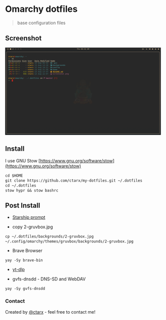 # Omarchy dotfiles

> base configuration files

## Screenshot

![screenshot](screenshot.png)

## Install

I use GNU Stow [https://www.gnu.org/software/stow](https://www.gnu.org/software/stow)

```shell
cd $HOME
git clone https://github.com/ctarx/my-dotfiles.git ~/.dotfiles
cd ~/.dotfiles
stow hypr && stow bashrc
```

## Post Install

- [Starship prompt](https://starship.rs/)

- copy 2-gruvbox.jpg

```shell
cp ~/.dotfiles/backgrounds/2-gruvbox.jpg ~/.config/omarchy/themes/gruvbox/backgrounds/2-gruvbox.jpg
```

- Brave Browser

```shell
yay -Sy brave-bin
```

- [yt-dlp](https://github.com/yt-dlp/yt-dlp/wiki/Installation)

- gvfs-dnsdd - DNS-SD and WebDAV

```shell
yay -Sy gvfs-dnsdd
```

### Contact

Created by [@ctarx](https://linuxrocks.online/@ctarx) - feel free to contact me!
